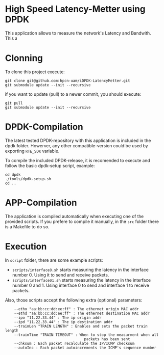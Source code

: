 High Speed Latency-Metter using DPDK
=================

This application allows to measure the network's Latency and Bandwith.
This a

Clonning
=================
To clone this project execute:

````
git clone git@github.com:hpcn-uam/iDPDK-LatencyMetter.git
git submodule update --init --recursive
````

if you want to update (pull) to a newer commit, you should execute:

````
git pull
git submodule update --init --recursive
````

DPDK-Compilation
=================
The latest tested DPDK-repository with this application is included in the dpdk folder.
Howerver, any other compatible-version could be used by exporting `RTE_SDK` variable.

To compile the included DPDK-release, it is recomended to execute and follow the basic dpdk-setup script, example:

````
cd dpdk
./tools/dpdk-setup.sh
cd ..
````

APP-Compilation
=================
The application is compiled automatically when executing one of the provided scripts.
If you prefere to compile it manually, in the `src` folder there is a Makefile to do so.

Execution
=================
In `script` folder, there are some example scripts:

- `scripts/interface0.sh` starts measuring the latency in the interface number 0. Using it to send and receive packets.
- `scripts/interface01.sh` starts measuring the latency in the interface number 0 and 1. Using interface 0 to send and interface 1 to receive packets.

Also, those scripts accept the following extra (optional) parameters:

````
    --etho "aa:bb:cc:dd:ee:ff" : The ethernet origin MAC addr                
    --ethd "aa:bb:cc:dd:ee:ff" : The ethernet destination MAC addr           
    --ipo "11.22.33.44" : The ip origin addr                                 
    --ipd "11.22.33.44" : The ip destination addr                            
    --trainLen "TRAIN LENGTH" : Enables and sets the packet train length     
    --trainTime "TRAIN TIMEOUT" : When to stop the measurment when all       
                                    packets has been sent                      
    --chksum : Each packet recalculate the IP/ICMP checksum                    
    --autoInc : Each packet autoincrements the ICMP's sequence number  
````
